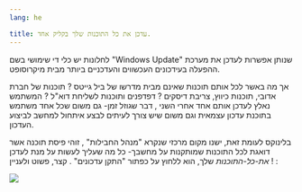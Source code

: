 ```yaml
---
lang: he

title: עדכן את כל התוכנות שלך בקליק אחד.
---
```


לחלונות יש כלי די שימושי בשם "Windows Update" שנותן אפשרות לעדכן את מערכת ההפעלה בעידכונים העכשווים והעדכניים ביותר מבית מיקרוסופט.

 אך מה באשר לכל אותם תוכנות שאינם מבית מדרשו של ביל גייטס ? תוכנות של חברת אדובי, תוכנות כיווץ, צריבת דיסקים ? דפדפנים ותוכנות לשליחת דוא"ל ?
 המשתמש נאלץ לעדכן אותם אחד אחרי השני , דבר שגוזל זמן- גם משום שכל אחד משתמש בתוכנת עדכון עצמאית וגם משום שיש צורך לעיתים לבצע איתחול למחשב לביצוע העדכון.

בלינוקס לעומת זאת, ישנו מקום מרכזי שנקרא "מנהל החבילות" ,
 זוהי פיסת תוכנה אשר דואגת לכל התוכנות שמותקנות על מחשבך- כל מה שעליך לעשות על מנת לעדכן <i>את-כל-התוכנות</i> שלך, הוא ללחוץ על כפתור "התקן עדכונים" . קצר, פשוט ולעניין ! :

<img src="Images/global_update.png" />





